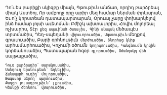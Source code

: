 
Դո՛ւ ես բարիքի սկիզբը միայն,
Գթութիւն անճառ, որդիդ բարձրեալ միակ
Աստծոյ,
Որ ամբողջ օրը արիր մեզ համար ներման
փրկարան,
Եւ ո՛չ կորստեան դատապարտարան,
Օրուայ չարը փոխարկելով ինձ համար յոյսի
աւետման:
Բժիշկ ախտաւորիս,
Հովիւ մոլորեալ ոչխարիս,
Տէր` քեզ ապաւինած ծառայիս,
Գինի անապակ` մեծապէս տրտմածիս,
Դեղ-սպեղանի` վիրաւորուածիս,
Ազատութիւն` մեղքով գրաւուածիս,
Բարի օրհնութիւն` մերժուածիս,
Շնորհաց կնիք` արհամարհուածիս,
Կոչումի օծումն` կողոպտուածիս,
Կանգնումն կրկին` կործանուածիս,
Պատսպարան հզօր` գլորուածիս,
Օժանդակդ վեհ` սայթաքածիս,


```
Դուռ բարձրադիր` տարակուսածիս,
Սանդուղ երանութեան` եղկելիիս,
Ճանապարհ ուղիղ` մոլորուածիս,
Թագաւոր ներող` պարտուածիս,
Քաղցր յուսադրութիւն` լքուածիս,
Կեանքի ձեռնտու` վտարուածիս,
```